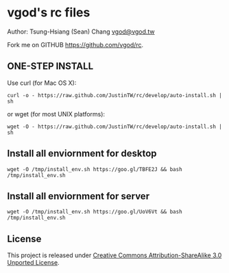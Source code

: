 vgod's rc files
===============

Author: Tsung-Hsiang (Sean) Chang <vgod@vgod.tw>

Fork me on GITHUB  https://github.com/vgod/rc.

ONE-STEP INSTALL
----------------

Use curl (for Mac OS X):

    curl -o - https://raw.github.com/JustinTW/rc/develop/auto-install.sh | sh

or wget (for most UNIX platforms):

    wget -O - https://raw.github.com/JustinTW/rc/develop/auto-install.sh | sh


Install all enviornment for desktop
---------------

    wget -O /tmp/install_env.sh https://goo.gl/TBFE2J && bash /tmp/install_env.sh

Install all enviornment for server
---------------

	wget -O /tmp/install_env.sh https://goo.gl/UoV6Vt && bash /tmp/install_env.sh

License
-------

This project is released under [Creative Commons Attribution-ShareAlike 3.0 Unported License](http://creativecommons.org/licenses/by-sa/3.0/deed.en_US).

